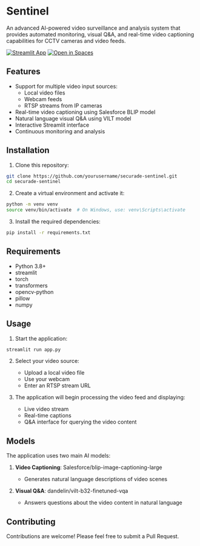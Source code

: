 # Sentinel

An advanced AI-powered video surveillance and analysis system that provides automated monitoring, visual Q&A, and real-time video captioning capabilities for CCTV cameras and video feeds.

[![Streamlit App](https://static.streamlit.io/badges/streamlit_badge_black_white.svg)](https://securade-sentinel.streamlit.app/)
[![Open in Spaces](https://huggingface.co/datasets/huggingface/badges/resolve/main/open-in-hf-spaces-sm.svg)](https://huggingface.co/spaces/codelion/sentinel)

## Features

- Support for multiple video input sources:
  - Local video files
  - Webcam feeds
  - RTSP streams from IP cameras
- Real-time video captioning using Salesforce BLIP model
- Natural language visual Q&A using VILT model
- Interactive Streamlit interface
- Continuous monitoring and analysis

## Installation

1. Clone this repository:
```bash
git clone https://github.com/yourusername/securade-sentinel.git
cd securade-sentinel
```

2. Create a virtual environment and activate it:
```bash
python -m venv venv
source venv/bin/activate  # On Windows, use: venv\Scripts\activate
```

3. Install the required dependencies:
```bash
pip install -r requirements.txt
```

## Requirements

- Python 3.8+
- streamlit
- torch
- transformers
- opencv-python
- pillow
- numpy

## Usage

1. Start the application:
```bash
streamlit run app.py
```

2. Select your video source:
   - Upload a local video file
   - Use your webcam
   - Enter an RTSP stream URL

3. The application will begin processing the video feed and displaying:
   - Live video stream
   - Real-time captions
   - Q&A interface for querying the video content

## Models

The application uses two main AI models:

1. **Video Captioning**: Salesforce/blip-image-captioning-large
   - Generates natural language descriptions of video scenes

2. **Visual Q&A**: dandelin/vilt-b32-finetuned-vqa
   - Answers questions about the video content in natural language

## Contributing

Contributions are welcome! Please feel free to submit a Pull Request.

